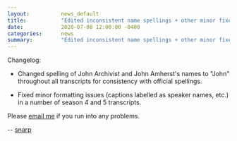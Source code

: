 ```yaml
---
layout:          news_default
title:           "Edited inconsistent name spellings + other minor fixes"
date:            2020-07-08 12:00:00 -0400
categories:      news
summary:         "Edited inconsistent name spellings + other minor fixes"
---
```


Changelog:

* Changed spelling of John Archivist and John Amherst's names to "John" throughout all transcripts for consistency with official spellings.

* Fixed minor formatting issues (captions labelled as speaker names, etc.) in a number of season 4 and 5 transcripts.

Please [email me](mailto:snarp@snarp.work) if you run into any problems.

-- [snarp](http://snarp.tumblr.com/)